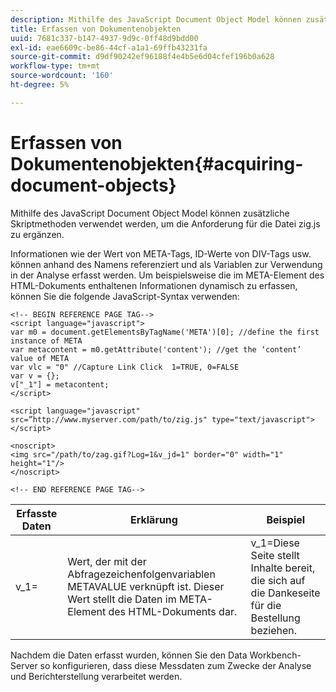 ```yaml
---
description: Mithilfe des JavaScript Document Object Model können zusätzliche Skriptmethoden verwendet werden, um die Anforderung für die Datei zig.js zu ergänzen.
title: Erfassen von Dokumentenobjekten
uuid: 7681c337-b147-4937-9d9c-0ff48d9bdd00
exl-id: eae6609c-be86-44cf-a1a1-69ffb43231fa
source-git-commit: d9df90242ef96188f4e4b5e6d04cfef196b0a628
workflow-type: tm+mt
source-wordcount: '160'
ht-degree: 5%

---
```


# Erfassen von Dokumentenobjekten{#acquiring-document-objects}

Mithilfe des JavaScript Document Object Model können zusätzliche Skriptmethoden verwendet werden, um die Anforderung für die Datei zig.js zu ergänzen.

Informationen wie der Wert von META-Tags, ID-Werte von DIV-Tags usw. können anhand des Namens referenziert und als Variablen zur Verwendung in der Analyse erfasst werden. Um beispielsweise die im META-Element des HTML-Dokuments enthaltenen Informationen dynamisch zu erfassen, können Sie die folgende JavaScript-Syntax verwenden:

```
<!-- BEGIN REFERENCE PAGE TAG--> 
<script language="javascript"> 
var m0 = document.getElementsByTagName('META')[0]; //define the first instance of META 
var metacontent = m0.getAttribute('content'); //get the ‘content’ value of META 
var vlc = "0" //Capture Link Click  1=TRUE, 0=FALSE 
var v = {}; 
v["_1"] = metacontent; 
</script> 
 
<script language="javascript" src=”http://www.myserver.com/path/to/zig.js" type="text/javascript"></script> 
 
<noscript> 
<img src="/path/to/zag.gif?Log=1&v_jd=1" border="0" width="1" height="1"/> 
</noscript> 
 
<!-- END REFERENCE PAGE TAG-->
```

| Erfasste Daten | Erklärung | Beispiel |
|---|---|---|
| v_1= | Wert, der mit der Abfragezeichenfolgenvariablen METAVALUE verknüpft ist. Dieser Wert stellt die Daten im META-Element des HTML-Dokuments dar. | v_1=Diese Seite stellt Inhalte bereit, die sich auf die Dankeseite für die Bestellung beziehen. |

Nachdem die Daten erfasst wurden, können Sie den Data Workbench-Server so konfigurieren, dass diese Messdaten zum Zwecke der Analyse und Berichterstellung verarbeitet werden.
